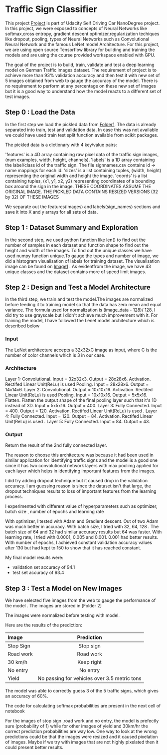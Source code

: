 # Traffic Sign Classifier 

This project [Project] is part of Udacity Self Driving Car NanoDegree project. In this project, we were exposed to concepts of Neural Networks like softmax,cross entropy, gradient descent optimizer,regularization techiques like dropout, pooling, types of Neural Networks such as Convolutional Neural Network and the famous LeNet model Architecture. For this project, we are using open source Tensorflow library  for building and training the models and are using the course provided workspace enabled with GPU. 

The goal of the project is to build, train, validate and test a deep learning model on German Traffic images dataset. The requirement of project is to achieve more than 93% validation accuracy and then test it with new set of 5 images obtained from web to gauge the accuracy of the model. There is no requirement to perform at any percentage on these new set of images but it is a good way to understand how the model reacts to a different set of test images. 

[//]: # (File References)

[Project]: ./Traffic_Sign_Classifier.html
[Folder1]: ./data
[Image1]: ./output_images/y_train_plot_hist.png
[Folder2]: ./german_web_images

## Step 0 : Load the Data

In the first step we load the pickled data from [Folder1]. The data is already separated into train, test and validation data. In case this was not available we could have used train test split function available from scikit packages. 

The pickled data is a dictionary with 4 key/value pairs:

'features' is a 4D array containing raw pixel data of the traffic sign images, (num examples, width, height, channels).
'labels' is a 1D array containing the label/class id of the traffic sign. The file signnames.csv contains id -> name mappings for each id.
'sizes' is a list containing tuples, (width, height) representing the original width and height the image.
'coords' is a list containing tuples, (x1, y1, x2, y2) representing coordinates of a bounding box around the sign in the image. THESE COORDINATES ASSUME THE ORIGINAL IMAGE. THE PICKLED DATA CONTAINS RESIZED VERSIONS (32 by 32) OF THESE IMAGES

We separate out the features(images) and labels(sign_names) sections and save it into X and y arrays for all sets of data. 

## Step 1 : Dataset Summary and Exploration

In the second step, we used python function like len() to find out the number of samples in each dataset and function shape to find out the height and width of the images. To find out the unique classes we have used numpy function unique.To gauge the types and number of image, we did a histogram visualisation of labels for training dataset. The visualisation image can be found on [Image1] . As evidentfrom the image, we have 43 unique classes and the dataset contains more of speed limit images.


## Step 2 : Design and Test a Model Architecture

In the third step, we train and test the model.The images are normalized before feeding it to training model so that the data has zero mean and equal variance. The formula used for normalization is (image_data - 128)/ 128. I did try to use grayscale but I didn't achieve much improvement with it. For training the model, I have followed the Lenet model architecture which is described below

### Input

The LeNet architecture accepts a 32x32xC image as input, where C is the number of color channels which is 3 in our case.

### Architecture

Layer 1: Convolutional. Input = 32x32x3. Output = 28x28x6.
Activation. Rectifed Linear Unit(ReLu) is used 
Pooling. Input = 28x28x6. Output = 14x14x6.
Layer 2: Convolutional. Output = 10x10x16.
Activation. Rectifed Linear Unit(ReLu) is used 
Pooling. Input = 10x10x16. Output = 5x5x16.
Flatten. Flatten the output shape of the final pooling layer such that it's 1D instead of 3D. Input = 5x5x16. Output = 400.
Layer 3: Fully Connected. Input = 400. Output = 120.
Activation. Rectifed Linear Unit(ReLu) is used .
Layer 4: Fully Connected. Input = 120. Output = 84.
Activation. Rectifed Linear Unit(ReLu) is used .
Layer 5: Fully Connected. Input = 84. Output = 43.

### Output

Return the result of the 2nd fully connected layer.


The reason to choose this architecture was because it had been used in similar application for identifying traffic signs and the model is a good one since it has two convolutional network layers with max poolimg applied for each layer which helps in identifying important features from the images.

I did try adding dropout technique but it caused drop in the validation accuracy. I am guessing reason is since the dataset isn't that large, the dropout techniques results to loss of important features from the learning process.

I experimented with different value of hyperparameters such as optimizer, batch size , number of epochs and learning rate

With optimizer, I tested with Adam and Gradient descent. Out of two Adam was much better in accuracy.
With batch size, I tried with 32, 64, 128 . The batch size of 64 and 32 had similar accuracy results but 64 was faster.
With learning rate, I tried with 0.0001, 0.005 and 0.001. 0.001 had better results.
With number of epochs, I achieved constant validation accuracy values after 130 but had kept to 150 to show that it has reached constant.

My final model results were:
* validation set accuracy of 94.1
* test set accuracy of 93.4


## Step 3 : Test a Model on New Images


We have selected five images from the web to gauge the performance of the model . The images are stored in [Folder 2]

The images were normalized before testing with model. 

Here are the results of the prediction:

| Image			        |     Prediction	        					            | 
|:------------------|:---------------------------------------------:| 
| Stop Sign      		| Stop sign   									                | 
| Road work    			| Road work 									                  |
| 30 km/h				    | Keep right									                  |
| No entry	      	| No entry  					 				                  | 
| Yield     			  | No passing for vehicles over 3.5 metric tons  |


The model was able to correctly guess 3 of the 5 traffic signs, which gives an accuracy of 60%. 

The code for calculating softmax probabilities are present in the next cell of notebook

For the images of stop sign ,road work and no entry, the model is prefectly sure (probability of 1) while for other images of yield and 30km/hr the correct prediction probabilities are way low. One way to look at the wrong predictions could be that the images were resized and it caused pixelation of images. Maybe if we try with images that are not highly pixelated then it could present better results.







